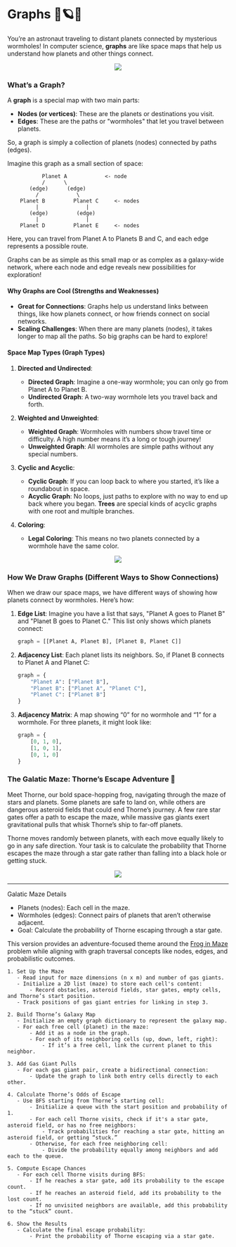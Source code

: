 # Graphs 🌌🪐✨

You’re an astronaut traveling to distant planets connected by mysterious wormholes! In computer science, **graphs** are like space maps that help us understand how planets and other things connect.

<p align="center">
<img src="https://media1.tenor.com/m/lhhcz6ynjx8AAAAd/interstellar-wormhole.gif">
</p>

### What’s a Graph?

A **graph** is a special map with two main parts:

- **Nodes (or vertices)**: These are the planets or destinations you visit.
- **Edges**: These are the paths or "wormholes" that let you travel between planets.

So, a graph is simply a collection of planets (nodes) connected by paths (edges).

Imagine this graph as a small section of space:

```
           Planet A            <- node
           /      \
       (edge)      (edge)
         /            \
    Planet B         Planet C     <- nodes
         |               |
       (edge)         (edge)
         |               |
    Planet D         Planet E     <- nodes
```

Here, you can travel from Planet A to Planets B and C, and each edge represents a possible route.

Graphs can be as simple as this small map or as complex as a galaxy-wide network, where each node and edge reveals new possibilities for exploration!

#### Why Graphs are Cool (Strengths and Weaknesses)

- **Great for Connections**: Graphs help us understand links between things, like how planets connect, or how friends connect on social networks.
- **Scaling Challenges**: When there are many planets (nodes), it takes longer to map all the paths. So big graphs can be hard to explore!

#### Space Map Types (Graph Types)

1. **Directed and Undirected**:

   - **Directed Graph**: Imagine a one-way wormhole; you can only go from Planet A to Planet B.
   - **Undirected Graph**: A two-way wormhole lets you travel back and forth.

2. **Weighted and Unweighted**:

   - **Weighted Graph**: Wormholes with numbers show travel time or difficulty. A high number means it’s a long or tough journey!
   - **Unweighted Graph**: All wormholes are simple paths without any special numbers.

3. **Cyclic and Acyclic**:

   - **Cyclic Graph**: If you can loop back to where you started, it’s like a roundabout in space.
   - **Acyclic Graph**: No loops, just paths to explore with no way to end up back where you began. **Trees** are special kinds of acyclic graphs with one root and multiple branches.

4. **Coloring**:
   - **Legal Coloring**: This means no two planets connected by a wormhole have the same color.

<p align="center">
<img src="https://media0.giphy.com/media/v1.Y2lkPTc5MGI3NjExbmx1NThpOTN4c25uOGlzOXV6a25temd5NHNmemp2bzBpd3pmaTM3dCZlcD12MV9pbnRlcm5hbF9naWZfYnlfaWQmY3Q9cw/9iSlGflR0l9987MiFs/giphy.webp">
</p>

### How We Draw Graphs (Different Ways to Show Connections)

When we draw our space maps, we have different ways of showing how planets connect by wormholes. Here’s how:

1. **Edge List**: Imagine you have a list that says, "Planet A goes to Planet B" and "Planet B goes to Planet C." This list only shows which planets connect:

   ```python
   graph = [[Planet A, Planet B], [Planet B, Planet C]]
   ```

2. **Adjacency List**: Each planet lists its neighbors. So, if Planet B connects to Planet A and Planet C:

   ```python
   graph = {
       "Planet A": ["Planet B"],
       "Planet B": ["Planet A", "Planet C"],
       "Planet C": ["Planet B"]
   }
   ```

3. **Adjacency Matrix**: A map showing “0” for no wormhole and “1” for a wormhole. For three planets, it might look like:
   ```python
   graph = {
       [0, 1, 0],
       [1, 0, 1],
       [0, 1, 0]
   }
   ```

### The Galatic Maze: Thorne’s Escape Adventure 🐸

Meet Thorne, our bold space-hopping frog, navigating through the maze of stars and planets. Some planets are safe to land on, while others are dangerous asteroid fields that could end Thorne’s journey. A few rare star gates offer a path to escape the maze, while massive gas giants exert gravitational pulls that whisk Thorne’s ship to far-off planets.

Thorne moves randomly between planets, with each move equally likely to go in any safe direction. Your task is to calculate the probability that Thorne escapes the maze through a star gate rather than falling into a black hole or getting stuck.

<p align="center">
<img src="https://img.pikbest.com/origin/10/41/18/375pIkbEsTGmj.jpg!w700wp">
</p>

---

Galatic Maze Details

- Planets (nodes): Each cell in the maze.
- Wormholes (edges): Connect pairs of planets that aren’t otherwise adjacent.
- Goal: Calculate the probability of Thorne escaping through a star gate.

This version provides an adventure-focused theme around the [Frog in Maze](https://www.hackerrank.com/challenges/frog-in-maze/problem) problem while aligning with graph traversal concepts like nodes, edges, and probabilistic outcomes.

```
1. Set Up the Maze
   - Read input for maze dimensions (n x m) and number of gas giants.
   - Initialize a 2D list (maze) to store each cell's content:
       - Record obstacles, asteroid fields, star gates, empty cells, and Thorne’s start position.
   - Track positions of gas giant entries for linking in step 3.

2. Build Thorne’s Galaxy Map
   - Initialize an empty graph dictionary to represent the galaxy map.
   - For each free cell (planet) in the maze:
       - Add it as a node in the graph.
       - For each of its neighboring cells (up, down, left, right):
           - If it’s a free cell, link the current planet to this neighbor.

3. Add Gas Giant Pulls
   - For each gas giant pair, create a bidirectional connection:
       - Update the graph to link both entry cells directly to each other.

4. Calculate Thorne’s Odds of Escape
   - Use BFS starting from Thorne’s starting cell:
       - Initialize a queue with the start position and probability of 1.
       - For each cell Thorne visits, check if it's a star gate, asteroid field, or has no free neighbors:
           - Track probabilities for reaching a star gate, hitting an asteroid field, or getting “stuck.”
       - Otherwise, for each free neighboring cell:
           - Divide the probability equally among neighbors and add each to the queue.

5. Compute Escape Chances
   - For each cell Thorne visits during BFS:
       - If he reaches a star gate, add its probability to the escape count.
       - If he reaches an asteroid field, add its probability to the lost count.
       - If no unvisited neighbors are available, add this probability to the “stuck” count.

6. Show the Results
   - Calculate the final escape probability:
       - Print the probability of Thorne escaping via a star gate.
```
